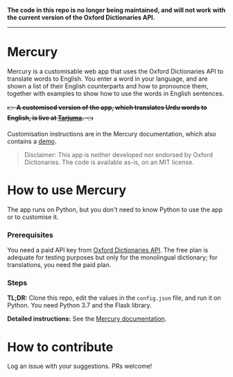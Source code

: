 __The code in this repo is no longer being maintained, and will not work with the current version of the Oxford Dictionaries API.__

<hr/>


# Mercury

Mercury is a customisable web app that uses the Oxford Dictionaries API to translate words to English. You enter a word in your language, and are shown a list of their English counterparts and how to pronounce them, together with examples to show how to use the words in English sentences.

~~:point_right: **A customised version of the app, which translates Urdu words to English, is live at [Tarjuma](https://tarjuma.herokuapp.com).** :point_left:~~

Customisation instructions are in the Mercury documentation, which also contains a [demo](https://aninditabasu.github.io/mercury/index.html).

> Disclaimer: This app is neither developed nor endorsed by Oxford Dictionaries. The code is available as-is, on an MIT license.

# How to use Mercury

The app runs on Python, but you don't need to know Python to use the app or to customise it.

### Prerequisites

You need a paid API key from [Oxford Dictionaries API](https://developer.oxforddictionaries.com/). The free plan is adequate for testing purposes but only for the monolingual dictionary; for translations, you need the paid plan.

### Steps

**TL;DR:** Clone this repo, edit the values in the `config.json` file, and run it on Python. You need Python 3.7 and the Flask library.

**Detailed instructions:** See the [Mercury documentation](https://aninditabasu.github.io/mercury/index.html).

# How to contribute

Log an issue with your suggestions. PRs welcome!
